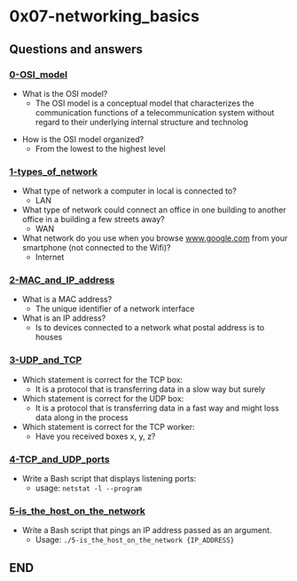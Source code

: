 # 0x07-networking_basics

## Questions and answers

### [0-OSI_model](0-OSI_model)
+ What is the OSI model?
	+ The OSI model is a conceptual model that characterizes the communication functions of a telecommunication system without regard to their underlying internal structure and technolog
* How is the OSI model organized?
	+ From the lowest to the highest level
### [1-types_of_network](1-types_of_network)
+ What type of network a computer in local is connected to?
	+ LAN
+ What type of network could connect an office in one building to another office in a building a few streets away?
	+ WAN
+ What network do you use when you browse www.google.com from your smartphone (not connected to the Wifi)?
	+ Internet
### [2-MAC_and_IP_address](2-MAC_and_IP_address)
+ What is a MAC address?
	+ The unique identifier of a network interface
+ What is an IP address?
	+ Is to devices connected to a network what postal address is to houses
### [3-UDP_and_TCP](3-UDP_and_TCP)
+ Which statement is correct for the TCP box:
	+ It is a protocol that is transferring data in a slow way but surely
+ Which statement is correct for the UDP box:
	+ It is a protocol that is transferring data in a fast way and might loss data along in the process
+ Which statement is correct for the TCP worker:
	+ Have you received boxes x, y, z?
### [4-TCP_and_UDP_ports](4-TCP_and_UDP_ports)
+ Write a Bash script that displays listening ports:
	+ usage: `netstat -l --program`
### [5-is_the_host_on_the_network](5-is_the_host_on_the_network)
+ Write a Bash script that pings an IP address passed as an argument.
	+ Usage: `./5-is_the_host_on_the_network {IP_ADDRESS}`

## END
